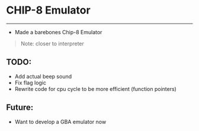 # CHIP-8 Emulator

----

- Made a barebones Chip-8 Emulator
> Note: closer to interpreter

## TODO:

- Add actual beep sound
- Fix flag logic
- Rewrite code for cpu cycle to be more efficient (function pointers)

## Future:
- Want to develop a GBA emulator now
